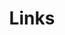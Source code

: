 ---
title: Links
links:
  - title: GitHub (ax-i-om)
    description: GitHub is the world's largest software development platform
    website: https://github.com/ax-i-om
    image: https://github.githubassets.com/images/modules/logos_page/GitHub-Mark.png
  - title: Email (addressaxiom@pm.me)
    description: Email correspondence
    website: mailto:addressaxiom@pm.me
    image: https://icons8.com/icon/124163/secure-mail
menu:
    main: 
        weight: 4
        params:
            icon: link

comments: false
---